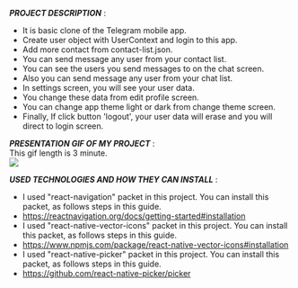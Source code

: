 
***PROJECT DESCRIPTION*** :<br>
+ It is basic clone of the Telegram mobile app.<br>
+ Create user object with UserContext and login to this app.<br>
+ Add more contact from contact-list.json.<br>
+ You can send message any user from your contact list.<br>
+ You can see the users you send messages to on the chat screen.<br>
+ Also you can send message any user from your chat list.<br>
+ In settings screen, you will see your user data.<br>
+ You change these data from edit profile screen.<br>
+ You can change app theme light or dark from change theme screen.<br>
+ Finally, If click button 'logout', your user data will erase and you will direct to login screen.<br>

***PRESENTATION GIF OF MY PROJECT*** :<br>
This gif length is 3 minute.<br>
![](assets/odev-3-gif-edited-300px.gif)

***USED TECHNOLOGIES AND HOW THEY CAN INSTALL*** :<br>
+ I used "react-navigation" packet in this project. You can install this packet, as follows steps in this guide.<br>
+ https://reactnavigation.org/docs/getting-started#installation<br>
+ I used "react-native-vector-icons" packet in this project. You can install this packet, as follows steps in this guide.<br>
+ https://www.npmjs.com/package/react-native-vector-icons#installation<br>
+ I used "react-native-picker" packet in this project. You can install this packet, as follows steps in this guide.<br>
+ https://github.com/react-native-picker/picker<br>
